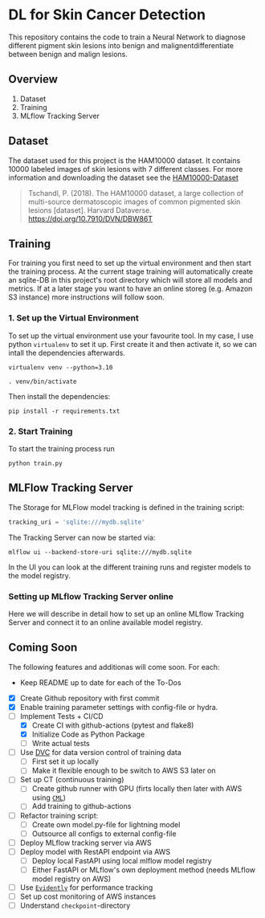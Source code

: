 # DL for Skin Cancer Detection

This repository contains the code to train a Neural Network to diagnose different pigment skin lesions into benign and malignentdifferentiate between benign and malign lesions.


## Overview

1. Dataset
2. Training
3. MLflow Tracking Server

## Dataset

The dataset used for this project is the HAM10000 dataset.
It contains 10000 labeled images of skin lesions with 7 different classes. 
For more information and downloading the dataset see the [HAM10000-Dataset](https://dataverse.harvard.edu/dataset.xhtml?persistentId=doi:10.7910/DVN/DBW86T)

> Tschandl, P. (2018). The HAM10000 dataset, a large collection of multi-source dermatoscopic images of common pigmented skin lesions [dataset]. Harvard Dataverse. https://doi.org/10.7910/DVN/DBW86T 


## Training

For training you first need to set up the virtual environment and then start the training process.
At the current stage training will automatically create an sqlite-DB in this project's root directory which will store all models and metrics.
If at a later stage you want to have an online storeg (e.g. Amazon S3 instance) more instructions will follow soon.

### 1. Set up the Virtual Environment

To set up the virtual environment use your favourite tool. In my case, I use python `virtualenv` to set it up.
First create it and then activate it, so we can intall the dependencies afterwards.

```shell
virtualenv venv --python=3.10

. venv/bin/activate
```

Then install the dependencies:

```shell
pip install -r requirements.txt
```


### 2. Start Training

To start the training process run

```shell
python train.py
```


## MLFlow Tracking Server

The Storage for MLFlow model tracking is defined in the training script:
```python
tracking_uri = 'sqlite:///mydb.sqlite'
```

The Tracking Server can now be started via:
```shell
mlflow ui --backend-store-uri sqlite:///mydb.sqlite
```

In the UI you can look at the different training runs and register models to the model registry.

### Setting up MLflow Tracking Server online

Here we will describe in detail how to set up an online MLflow Tracking Server and connect it to an online available model registry.


## Coming Soon

The following features and additionas will come soon. For each:
- Keep README up to date for each of the To-Dos

- [x] Create Github repository with first commit
- [x] Enable training parameter settings with config-file or hydra.
- [ ] Implement Tests + CI/CD
  - [x] Create CI with github-actions (pytest and flake8)
  - [x] Initialize Code as Python Package
  - [ ] Write actual tests
- [ ] Use [DVC](https://dvc.org/) for data version control of training data
  - [ ] First set it up locally
  - [ ] Make it flexible enough to be switch to AWS S3 later on
- [ ] Set up CT (continuous training)
  - [ ] Create github runner with GPU (firts locally then later with AWS using [`CML`](https://cml.dev/))
  - [ ] Add training to github-actions
- [ ] Refactor training script:
  - [ ] Create own model.py-file for lightning model
  - [ ] Outsource all configs to external config-file
- [ ] Deploy MLflow tracking server via AWS
- [ ] Deploy model with RestAPI endpoint via AWS
  - [ ] Deploy local FastAPI using local mlflow model registry
  - [ ] Either FastAPI or MLflow's own deployment method (needs MLflow model registry on AWS)
- [ ] Use [`Evidently`](https://www.evidentlyai.com/) for performance tracking
- [ ] Set up cost monitoring of AWS instances
- [ ] Understand `checkpoint`-directory

